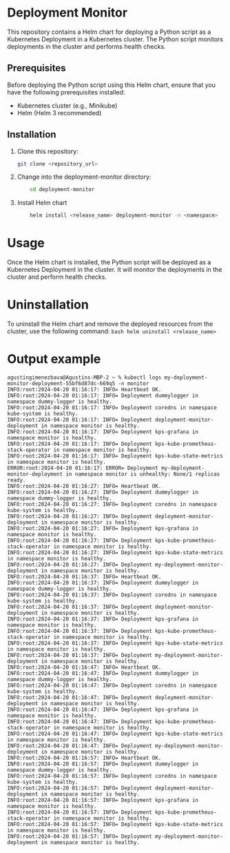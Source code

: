 # Deployment Monitor

This repository contains a Helm chart for deploying a Python script as a Kubernetes Deployment in a Kubernetes cluster. The Python script monitors deployments in the cluster and performs health checks.

## Prerequisites

Before deploying the Python script using this Helm chart, ensure that you have the following prerequisites installed:

- Kubernetes cluster (e.g., Minikube)
- Helm (Helm 3 recommended)

## Installation

1. Clone this repository:

   ```bash
   git clone <repository_url>
   ```
2. Change into the deployment-monitor directory:
    ```bash
        cd deployment-monitor
    ```
3. Install Helm chart
    ```bash
        helm install <release_name> deployment-monitor -n <namespace>
    ```

# Usage
Once the Helm chart is installed, the Python script will be deployed as a Kubernetes Deployment in the cluster. It will monitor the deployments in the cluster and perform health checks.

# Uninstallation
To uninstall the Helm chart and remove the deployed resources from the cluster, use the following command:
    ```bash
    helm uninstall <release_name>
    ```

# Output example
```
agustingimenezbava@Agustins-MBP-2 ~ % kubectl logs my-deployment-monitor-deployment-55bf6d87dc-669q5 -n monitor
INFO:root:2024-04-20 01:16:17: INFO= Heartbeat OK.
INFO:root:2024-04-20 01:16:17: INFO= Deployment dummylogger in namespace dummy-logger is healthy.
INFO:root:2024-04-20 01:16:17: INFO= Deployment coredns in namespace kube-system is healthy.
INFO:root:2024-04-20 01:16:17: INFO= Deployment deployment-monitor-deployment in namespace monitor is healthy.
INFO:root:2024-04-20 01:16:17: INFO= Deployment kps-grafana in namespace monitor is healthy.
INFO:root:2024-04-20 01:16:17: INFO= Deployment kps-kube-prometheus-stack-operator in namespace monitor is healthy.
INFO:root:2024-04-20 01:16:17: INFO= Deployment kps-kube-state-metrics in namespace monitor is healthy.
ERROR:root:2024-04-20 01:16:17: ERROR= Deployment my-deployment-monitor-deployment in namespace monitor is unhealthy: None/1 replicas ready.
INFO:root:2024-04-20 01:16:27: INFO= Heartbeat OK.
INFO:root:2024-04-20 01:16:27: INFO= Deployment dummylogger in namespace dummy-logger is healthy.
INFO:root:2024-04-20 01:16:27: INFO= Deployment coredns in namespace kube-system is healthy.
INFO:root:2024-04-20 01:16:27: INFO= Deployment deployment-monitor-deployment in namespace monitor is healthy.
INFO:root:2024-04-20 01:16:27: INFO= Deployment kps-grafana in namespace monitor is healthy.
INFO:root:2024-04-20 01:16:27: INFO= Deployment kps-kube-prometheus-stack-operator in namespace monitor is healthy.
INFO:root:2024-04-20 01:16:27: INFO= Deployment kps-kube-state-metrics in namespace monitor is healthy.
INFO:root:2024-04-20 01:16:27: INFO= Deployment my-deployment-monitor-deployment in namespace monitor is healthy.
INFO:root:2024-04-20 01:16:37: INFO= Heartbeat OK.
INFO:root:2024-04-20 01:16:37: INFO= Deployment dummylogger in namespace dummy-logger is healthy.
INFO:root:2024-04-20 01:16:37: INFO= Deployment coredns in namespace kube-system is healthy.
INFO:root:2024-04-20 01:16:37: INFO= Deployment deployment-monitor-deployment in namespace monitor is healthy.
INFO:root:2024-04-20 01:16:37: INFO= Deployment kps-grafana in namespace monitor is healthy.
INFO:root:2024-04-20 01:16:37: INFO= Deployment kps-kube-prometheus-stack-operator in namespace monitor is healthy.
INFO:root:2024-04-20 01:16:37: INFO= Deployment kps-kube-state-metrics in namespace monitor is healthy.
INFO:root:2024-04-20 01:16:37: INFO= Deployment my-deployment-monitor-deployment in namespace monitor is healthy.
INFO:root:2024-04-20 01:16:47: INFO= Heartbeat OK.
INFO:root:2024-04-20 01:16:47: INFO= Deployment dummylogger in namespace dummy-logger is healthy.
INFO:root:2024-04-20 01:16:47: INFO= Deployment coredns in namespace kube-system is healthy.
INFO:root:2024-04-20 01:16:47: INFO= Deployment deployment-monitor-deployment in namespace monitor is healthy.
INFO:root:2024-04-20 01:16:47: INFO= Deployment kps-grafana in namespace monitor is healthy.
INFO:root:2024-04-20 01:16:47: INFO= Deployment kps-kube-prometheus-stack-operator in namespace monitor is healthy.
INFO:root:2024-04-20 01:16:47: INFO= Deployment kps-kube-state-metrics in namespace monitor is healthy.
INFO:root:2024-04-20 01:16:47: INFO= Deployment my-deployment-monitor-deployment in namespace monitor is healthy.
INFO:root:2024-04-20 01:16:57: INFO= Heartbeat OK.
INFO:root:2024-04-20 01:16:57: INFO= Deployment dummylogger in namespace dummy-logger is healthy.
INFO:root:2024-04-20 01:16:57: INFO= Deployment coredns in namespace kube-system is healthy.
INFO:root:2024-04-20 01:16:57: INFO= Deployment deployment-monitor-deployment in namespace monitor is healthy.
INFO:root:2024-04-20 01:16:57: INFO= Deployment kps-grafana in namespace monitor is healthy.
INFO:root:2024-04-20 01:16:57: INFO= Deployment kps-kube-prometheus-stack-operator in namespace monitor is healthy.
INFO:root:2024-04-20 01:16:57: INFO= Deployment kps-kube-state-metrics in namespace monitor is healthy.
INFO:root:2024-04-20 01:16:57: INFO= Deployment my-deployment-monitor-deployment in namespace monitor is healthy.
```
